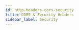 ```yaml
---
id: http-headers-cors-security
title: CORS & Security Headers
sidebar_label: Security
---
```



